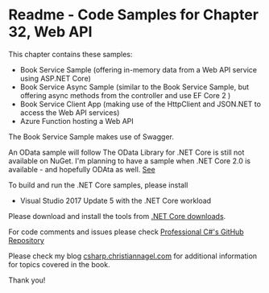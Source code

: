 # Readme - Code Samples for Chapter 32, Web API

This chapter contains these samples:

* Book Service Sample (offering in-memory data from a Web API service using ASP.NET Core)
* Book Service Async Sample (similar to the Book Service Sample, but offering async methods from the controller and use EF Core 2 )
* Book Service Client App (making use of the HttpClient and JSON.NET to access the Web API services)
* Azure Function hosting a Web API

The Book Service Sample makes use of Swagger.

An OData sample will follow
The OData Library for .NET Core is still not available on NuGet. I'm planning to have a sample when .NET Core 2.0 is available - and hopefully ODAta as well. [See](https://github.com/OData/WebApi/tree/feature/netcore "OData WebAPI")

To build and run the .NET Core samples, please install

* Visual Studio 2017 Update 5 with the .NET Core workload

Please download and install the tools from [.NET Core downloads](https://www.microsoft.com/net/core).

For code comments and issues please check [Professional C#'s GitHub Repository](https://github.com/ProfessionalCSharp/ProfessionalCSharp7)

Please check my blog [csharp.christiannagel.com](https://csharp.christiannagel.com "csharp.christiannagel.com") for additional information for topics covered in the book.

Thank you!